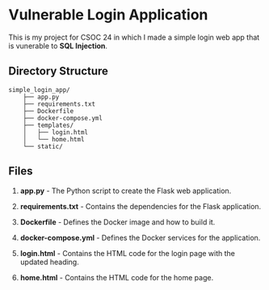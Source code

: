 # Vulnerable Login Application
This is my project for CSOC 24 in which I made a simple login web app that is vunerable to **SQL Injection**.

## Directory Structure
```
simple_login_app/
    ├── app.py
    ├── requirements.txt
    ├── Dockerfile
    ├── docker-compose.yml
    ├── templates/
    │   ├── login.html
    │   └── home.html
    └── static/
```

## Files
1. **app.py** - The Python script to create the Flask web application.

2. **requirements.txt** - Contains the dependencies for the Flask application.

3. **Dockerfile** - Defines the Docker image and how to build it.

4. **docker-compose.yml** - Defines the Docker services for the application.

5. **login.html** - Contains the HTML code for the login page with the updated heading.

6. **home.html** - Contains the HTML code for the home page.

##
